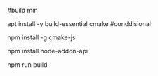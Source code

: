 #build min

apt install -y build-essential cmake #conddisional

npm install -g cmake-js

npm install node-addon-api

npm run build
